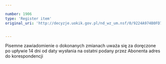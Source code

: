 ```yaml
---

number: 1906
type: 'Register item'
original_uri: 'http://decyzje.uokik.gov.pl/nd_wz_um.nsf/0/9224A974B0FD7C00C125770C00480E0B?OpenDocument'


---
```


Pisemne zawiadomienie o dokonanych zmianach uważa się za doręczone po upływie 14 dni od daty wysłania na ostatni podany przez Abonenta adres do korespondencji
